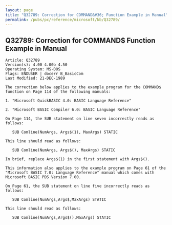 ```yaml
---
layout: page
title: "Q32789: Correction for COMMAND&#36; Function Example in Manual"
permalink: /pubs/pc/reference/microsoft/kb/Q32789/
---
```


## Q32789: Correction for COMMAND&#36; Function Example in Manual

	Article: Q32789
	Version(s): 4.00 4.00b 4.50
	Operating System: MS-DOS
	Flags: ENDUSER | docerr B_BasicCom
	Last Modified: 21-DEC-1989
	
	The correction below applies to the example program for the COMMAND$
	function on Page 114 of the following manuals:
	
	1. "Microsoft QuickBASIC 4.0: BASIC Language Reference"
	
	2. "Microsoft BASIC Compiler 6.0: BASIC Language Reference"
	
	On Page 114, the SUB statement on line seven incorrectly reads as
	follows:
	
	   SUB Comline(NumArgs, Args$(1), MaxArgs) STATIC
	
	This line should read as follows:
	
	   SUB Comline(NumArgs, Args$(), MaxArgs) STATIC
	
	In brief, replace Args$(1) in the first statement with Args$().
	
	This information also applies to the example program on Page 61 of the
	"Microsoft BASIC 7.0: Language Reference" manual which comes with
	Microsoft BASIC PDS Version 7.00.
	
	On Page 61, the SUB statement on line five incorrectly reads as
	follows:
	
	   SUB Comline(NumArgs,Args$,MaxArgs) STATIC
	
	This line should read as follows:
	
	   SUB Comline(NumArgs,Args$(),MaxArgs) STATIC
